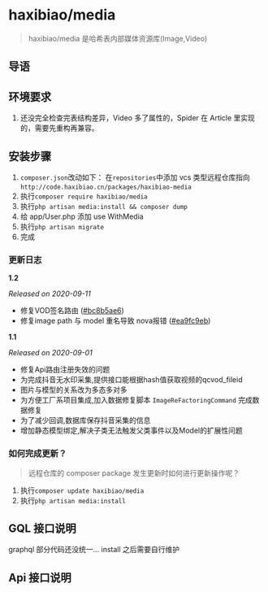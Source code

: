 # haxibiao/media

> haxibiao/media 是哈希表内部媒体资源库(Image,Video)

## 导语

## 环境要求

1. 还没完全检查完表结构差异，Video 多了属性的，Spider 在 Article 里实现的，需要先重构再兼容。

## 安装步骤

1. `composer.json`改动如下：
   在`repositories`中添加 vcs 类型远程仓库指向
   `http://code.haxibiao.cn/packages/haxibiao-media`
2. 执行`composer require haxibiao/media`
3. 执行`php artisan media:install && composer dump`
4. 给 app/User.php 添加 use WithMedia
5. 执行`php artisan migrate`
6. 完成

### 更新日志
**1.2**

_Released on 2020-09-11_

- 修复VOD签名路由 ([#bc8b5ae6](http://code.haxibiao.cn/packages/haxibiao-media/commit/bc8b5ae69ff17885ed1236f8dd53316fc2545c47))
- 修复image path 与 model 重名导致 nova报错 ([#ea9fc9eb](http://code.haxibiao.cn/packages/haxibiao-media/commit/ea9fc9eb6aac8fc419b88322496b9da29c8f56a5))


**1.1**

_Released on 2020-09-01_

- 修复Api路由注册失效的问题
- 为完成抖音无水印采集,提供接口能根据hash值获取视频的qcvod_fileid
- 图片与模型的关系改为多态多对多
- 为方便工厂系项目集成,加入数据修复脚本 `ImageReFactoringCommand` 完成数据修复
- 为了减少回调,数据库保存抖音采集的信息
- 增加静态模型绑定,解决子类无法触发父类事件以及Model的扩展性问题


### 如何完成更新？

> 远程仓库的 composer package 发生更新时如何进行更新操作呢？

1. 执行`composer update haxibiao/media`
2. 执行`php artisan media:install`

## GQL 接口说明

graphql 部分代码还没统一... install 之后需要自行维护

## Api 接口说明
